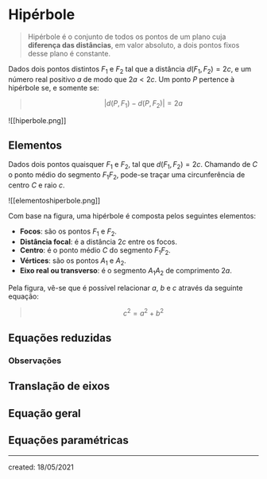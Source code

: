 # Hipérbole
> Hipérbole é o conjunto de todos os pontos de um plano cuja **diferença das distâncias**, em valor absoluto, a dois pontos fixos desse plano é constante.

Dados dois pontos distintos $F_1$ e $F_2$ tal que a distância $d(F_1, F_2) = 2c$, e um número real positivo $a$ de modo que $2a < 2c$. Um ponto $P$ pertence à hipérbole se, e somente se:

>$$
  |d(P,F_1) - d(P,F_2)| = 2a
>$$

![[hiperbole.png]]

## Elementos
Dados dois pontos quaisquer $F_1$ e $F_2$, tal que $d(F_1,F_2) = 2c$. Chamando de $C$ o ponto médio do segmento $F_1F_2$, pode-se traçar uma circunferência de centro $C$ e raio $c$.

![[elementoshiperbole.png]]

Com base na figura, uma hipérbole é composta pelos seguintes elementos:
- **Focos**: são os pontos $F_1$ e $F_2$.
- **Distância focal**: é a distância $2c$ entre os focos.
- **Centro**: é o ponto médio $C$ do segmento $F_1F_2$.
- **Vértices**: são os pontos $A_1$ e $A_2$.
- **Eixo real ou transverso**: é o segmento $A_1A_2$ de comprimento $2a$.

Pela figura, vê-se que é possível relacionar $a$, $b$ e $c$ através da seguinte equação:
>$$
  c^2 = a^2 + b^2
>$$

## Equações reduzidas

### Observações

## Translação de eixos

## Equação geral

## Equações paramétricas

---

created: 18/05/2021
